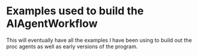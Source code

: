 # Examples used to build the AIAgentWorkflow

This will eventually have all the examples I have been using to build out the proc agents as well as early versions of the program. 



